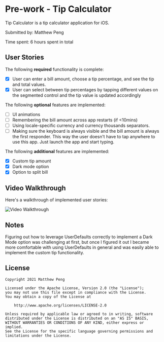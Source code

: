 # Pre-work - Tip Calculator

Tip Calculator is a tip calculator application for iOS.

Submitted by: Matthew Peng

Time spent: 6 hours spent in total

## User Stories

The following **required** functionality is complete:

* [X] User can enter a bill amount, choose a tip percentage, and see the tip and total values.
* [X] User can select between tip percentages by tapping different values on the segmented control and the tip value is updated accordingly

The following **optional** features are implemented:

* [ ] UI animations
* [ ] Remembering the bill amount across app restarts (if <10mins)
* [ ] Using locale-specific currency and currency thousands separators.
* [ ] Making sure the keyboard is always visible and the bill amount is always the first responder. This way the user doesn't have to tap anywhere to use this app. Just launch the app and start typing.

The following **additional** features are implemented:

* [X] Custom tip amount
* [X] Dark mode option
* [X] Option to split bill

## Video Walkthrough

Here's a walkthrough of implemented user stories:

<img src='https://imgur.com/a/aj8MBTW' title='Video Walkthrough' width='' alt='Video Walkthrough' />

## Notes

Figuring out how to leverage UserDefaults correctly to implement a Dark Mode option was challenging at first, but once I figured it out I became more comfortable with using UserDefaults in general and was easily able to implement the custom tip functionality.

## License

    Copyright 2021 Matthew Peng

    Licensed under the Apache License, Version 2.0 (the "License");
    you may not use this file except in compliance with the License.
    You may obtain a copy of the License at

        http://www.apache.org/licenses/LICENSE-2.0

    Unless required by applicable law or agreed to in writing, software
    distributed under the License is distributed on an "AS IS" BASIS,
    WITHOUT WARRANTIES OR CONDITIONS OF ANY KIND, either express or implied.
    See the License for the specific language governing permissions and
    limitations under the License.
